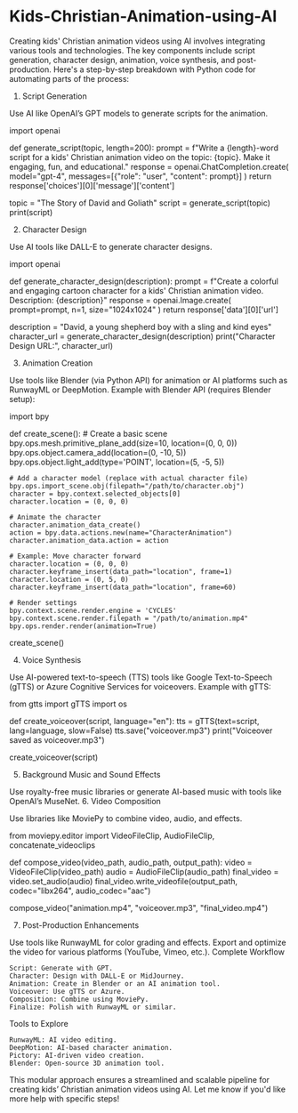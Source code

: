 # Kids-Christian-Animation-using-AI
Creating kids' Christian animation videos using AI involves integrating various tools and technologies. The key components include script generation, character design, animation, voice synthesis, and post-production. Here's a step-by-step breakdown with Python code for automating parts of the process:
1. Script Generation

Use AI like OpenAI’s GPT models to generate scripts for the animation.

import openai

def generate_script(topic, length=200):
    prompt = f"Write a {length}-word script for a kids' Christian animation video on the topic: {topic}. Make it engaging, fun, and educational."
    response = openai.ChatCompletion.create(
        model="gpt-4",
        messages=[{"role": "user", "content": prompt}]
    )
    return response['choices'][0]['message']['content']

topic = "The Story of David and Goliath"
script = generate_script(topic)
print(script)

2. Character Design

Use AI tools like DALL-E to generate character designs.

import openai

def generate_character_design(description):
    prompt = f"Create a colorful and engaging cartoon character for a kids' Christian animation video. Description: {description}"
    response = openai.Image.create(
        prompt=prompt,
        n=1,
        size="1024x1024"
    )
    return response['data'][0]['url']

description = "David, a young shepherd boy with a sling and kind eyes"
character_url = generate_character_design(description)
print("Character Design URL:", character_url)

3. Animation Creation

Use tools like Blender (via Python API) for animation or AI platforms such as RunwayML or DeepMotion.
Example with Blender API (requires Blender setup):

import bpy

def create_scene():
    # Create a basic scene
    bpy.ops.mesh.primitive_plane_add(size=10, location=(0, 0, 0))
    bpy.ops.object.camera_add(location=(0, -10, 5))
    bpy.ops.object.light_add(type='POINT', location=(5, -5, 5))

    # Add a character model (replace with actual character file)
    bpy.ops.import_scene.obj(filepath="/path/to/character.obj")
    character = bpy.context.selected_objects[0]
    character.location = (0, 0, 0)

    # Animate the character
    character.animation_data_create()
    action = bpy.data.actions.new(name="CharacterAnimation")
    character.animation_data.action = action

    # Example: Move character forward
    character.location = (0, 0, 0)
    character.keyframe_insert(data_path="location", frame=1)
    character.location = (0, 5, 0)
    character.keyframe_insert(data_path="location", frame=60)

    # Render settings
    bpy.context.scene.render.engine = 'CYCLES'
    bpy.context.scene.render.filepath = "/path/to/animation.mp4"
    bpy.ops.render.render(animation=True)

create_scene()

4. Voice Synthesis

Use AI-powered text-to-speech (TTS) tools like Google Text-to-Speech (gTTS) or Azure Cognitive Services for voiceovers.
Example with gTTS:

from gtts import gTTS
import os

def create_voiceover(script, language="en"):
    tts = gTTS(text=script, lang=language, slow=False)
    tts.save("voiceover.mp3")
    print("Voiceover saved as voiceover.mp3")

create_voiceover(script)

5. Background Music and Sound Effects

Use royalty-free music libraries or generate AI-based music with tools like OpenAI’s MuseNet.
6. Video Composition

Use libraries like MoviePy to combine video, audio, and effects.

from moviepy.editor import VideoFileClip, AudioFileClip, concatenate_videoclips

def compose_video(video_path, audio_path, output_path):
    video = VideoFileClip(video_path)
    audio = AudioFileClip(audio_path)
    final_video = video.set_audio(audio)
    final_video.write_videofile(output_path, codec="libx264", audio_codec="aac")

compose_video("animation.mp4", "voiceover.mp3", "final_video.mp4")

7. Post-Production Enhancements

Use tools like RunwayML for color grading and effects. Export and optimize the video for various platforms (YouTube, Vimeo, etc.).
Complete Workflow

    Script: Generate with GPT.
    Character: Design with DALL-E or MidJourney.
    Animation: Create in Blender or an AI animation tool.
    Voiceover: Use gTTS or Azure.
    Composition: Combine using MoviePy.
    Finalize: Polish with RunwayML or similar.

Tools to Explore

    RunwayML: AI video editing.
    DeepMotion: AI-based character animation.
    Pictory: AI-driven video creation.
    Blender: Open-source 3D animation tool.

This modular approach ensures a streamlined and scalable pipeline for creating kids’ Christian animation videos using AI. Let me know if you'd like more help with specific steps!
